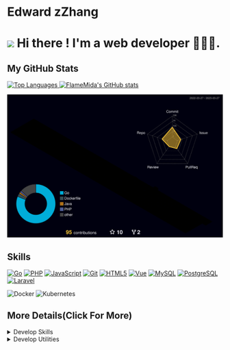 # Edward zZhang

![](https://user-images.githubusercontent.com/18350557/176309783-0785949b-9127-417c-8b55-ab5a4333674e.gif) Hi there ! I'm a web developer 👨🏻‍💻.
===========================================================================================================================
## My GitHub Stats

<a href="http://www.github.com/FlameMida">
<img src="https://github-readme-stats.vercel.app/api/top-langs/?username=FlameMida&langs_count=3&title_color=0891b2&text_color=ffffff&icon_color=0891b2&bg_color=1c1917&hide_border=true&locale=en&custom_title=Top%20%Languages" alt="Top Languages" />
<img src="https://github-readme-stats.vercel.app/api?username=FlameMida&show_icons=true&hide=&count_private=true&title_color=0891b2&text_color=ffffff&icon_color=0891b2&bg_color=1c1917&hide_border=true&show_icons=true" alt="FlameMida's GitHub stats" />
	
![Activity](./profile-3d-contrib/profile-night-rainbow.svg)
<br>
</a>

## Skills
<p align="left">
<a href="https://go.dev/doc/" target="_blank" rel="noreferrer"><img src="https://raw.githubusercontent.com/danielcranney/readme-generator/main/public/icons/skills/go-colored.svg" width="36" height="36" alt="Go" /></a>
<a href="https://www.php.net/" target="_blank" rel="noreferrer"><img src="https://raw.githubusercontent.com/danielcranney/readme-generator/main/public/icons/skills/php-colored.svg" width="36" height="36" alt="PHP" /></a>
<a href="https://developer.mozilla.org/en-US/docs/Web/JavaScript" target="_blank" rel="noreferrer"><img src="https://raw.githubusercontent.com/danielcranney/readme-generator/main/public/icons/skills/javascript-colored.svg" width="36" height="36" alt="JavaScript" /></a>
<a href="https://git-scm.com/" target="_blank" rel="noreferrer"><img src="https://raw.githubusercontent.com/danielcranney/readme-generator/main/public/icons/skills/git-colored.svg" width="36" height="36" alt="Git" /></a>
<a href="https://developer.mozilla.org/en-US/docs/Glossary/HTML5" target="_blank" rel="noreferrer"><img src="https://raw.githubusercontent.com/danielcranney/readme-generator/main/public/icons/skills/html5-colored.svg" width="36" height="36" alt="HTML5" /></a>
<a href="https://vuejs.org/" target="_blank" rel="noreferrer"><img src="https://raw.githubusercontent.com/danielcranney/readme-generator/main/public/icons/skills/vuejs-colored.svg" width="36" height="36" alt="Vue" /></a>
<a href="https://www.mysql.com/" target="_blank" rel="noreferrer"><img src="https://raw.githubusercontent.com/danielcranney/readme-generator/main/public/icons/skills/mysql-colored.svg" width="36" height="36" alt="MySQL" /></a>
<a href="https://www.postgresql.org/" target="_blank" rel="noreferrer"><img src="https://raw.githubusercontent.com/danielcranney/readme-generator/main/public/icons/skills/postgresql-colored.svg" width="36" height="36" alt="PostgreSQL" /></a>
<a href="https://laravel.com/" target="_blank" rel="noreferrer"><img src="https://raw.githubusercontent.com/danielcranney/readme-generator/main/public/icons/skills/laravel-colored.svg" width="36" height="36" alt="Laravel" /></a>
</p>

![Docker](https://img.shields.io/badge/-Docker-%230d97e4?style=flat-square&logo=Docker&logoColor=ffffff)
![Kubernetes](https://img.shields.io/badge/-Kubernetes-%230d97e4?style=flat-square&logo=kubernetes&logoColor=ffffff)
<br>

## More Details(Click For More)

<details>
	<summary>Develop Skills</summary>
	<ul>
		<li><b>Go</b>: Gin,Hertz. </li>
		<li><b>PHP</b>: ThinkPHP,Laravel. </li>
		<li><b>DB</b>: MySQL,PostgreSQL. </li>
  	</ul>
</details>

<details>
	<summary>Develop Utilities</summary>
	<ul>
		<li><b>OS</b>: MacOS.</li>
		<li><b>Web Servers</b>: Nginx.</li>
		<li><b>IDE</b>: IntelliJ IDEA/Visual Studio Code.</li>
		<li><b>Terminal</b>: iterm2.</li>
		<li><b>VCS</b>: Git.</li>
	</ul>
</details>

<br>

